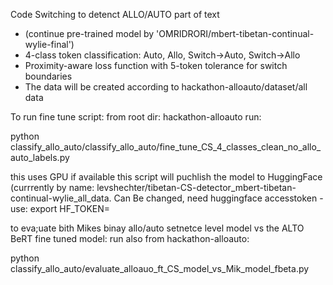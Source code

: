 Code Switching to detenct ALLO/AUTO part of text

- (continue pre-trained model by 'OMRIDRORI/mbert-tibetan-continual-wylie-final')
- 4-class token classification: Auto, Allo, Switch→Auto, Switch→Allo
- Proximity-aware loss function with 5-token tolerance for switch boundaries
- The data will be created according to hackathon-alloauto/dataset/all data


To run fine tune script: 
from root dir: hackathon-alloauto run:

python classify_allo_auto/classify_allo_auto/fine_tune_CS_4_classes_clean_no_allo_auto_labels.py

this uses GPU if available
this script will puchlish the model to HuggingFace (currrently by name: levshechter/tibetan-CS-detector_mbert-tibetan-continual-wylie_all_data.
Can Be changed, need huggingface accesstoken - use: export HF_TOKEN=<your token> 


to eva;uate bith Mikes binay allo/auto setnetce level model vs the ALTO BeRT fine tuned model:
run also from hackathon-alloauto:


 python classify_allo_auto/evaluate_alloauo_ft_CS_model_vs_Mik_model_fbeta.py
